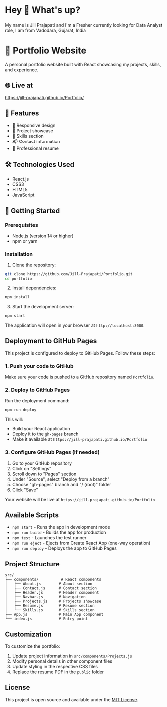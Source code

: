 <h1 align="left">Hey 👋 What's up?</h1>

###

<p align="left">My name is Jill Prajapati and I'm a Fresher currently looking for Data Analyst role, I am from Vadodara, Gujarat, India</p>

# 💼 Portfolio Website

A personal portfolio website built with React showcasing my projects, skills, and experience.

## 🌐 Live at

https://jill-prajapati.github.io/Portfolio/

## 🚀 Features

- 📱 Responsive design
- 🎯 Project showcase
- 🧠 Skills section
- 📬 Contact information
- 📄 Professional resume

## 🛠️ Technologies Used

- React.js
- CSS3
- HTML5
- JavaScript

## 🔧 Getting Started

### Prerequisites

- Node.js (version 14 or higher)
- npm or yarn

### Installation

1. Clone the repository:
```bash
git clone https://github.com/Jill-Prajapati/Portfolio.git
cd portfolio
```

2. Install dependencies:
```bash
npm install
```

3. Start the development server:
```bash
npm start
```

The application will open in your browser at `http://localhost:3000`.

## Deployment to GitHub Pages

This project is configured to deploy to GitHub Pages. Follow these steps:

### 1. Push your code to GitHub

Make sure your code is pushed to a GitHub repository named `Portfolio`.

### 2. Deploy to GitHub Pages

Run the deployment command:
```bash
npm run deploy
```

This will:
- Build your React application
- Deploy it to the `gh-pages` branch
- Make it available at `https://jill-prajapati.github.io/Portfolio`

### 3. Configure GitHub Pages (if needed)

1. Go to your GitHub repository
2. Click on "Settings"
3. Scroll down to "Pages" section
4. Under "Source", select "Deploy from a branch"
5. Choose "gh-pages" branch and "/ (root)" folder
6. Click "Save"

Your website will be live at `https://jill-prajapati.github.io/Portfolio`

## Available Scripts

- `npm start` - Runs the app in development mode
- `npm run build` - Builds the app for production
- `npm test` - Launches the test runner
- `npm run eject` - Ejects from Create React App (one-way operation)
- `npm run deploy` - Deploys the app to GitHub Pages

## Project Structure

```
src/
├── components/          # React components
│   ├── About.js        # About section
│   ├── Contact.js      # Contact section
│   ├── Header.js       # Header component
│   ├── Navbar.js       # Navigation
│   ├── Projects.js     # Projects showcase
│   ├── Resume.js       # Resume section
│   └── Skills.js       # Skills section
├── App.js              # Main App component
└── index.js            # Entry point
```

## Customization

To customize the portfolio:

1. Update project information in `src/components/Projects.js`
2. Modify personal details in other component files
3. Update styling in the respective CSS files
4. Replace the resume PDF in the `public` folder

## License

This project is open source and available under the [MIT License](LICENSE).
